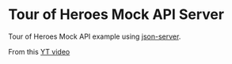# Tour of Heroes Mock API Server

Tour of Heroes Mock API example using [json-server](https://github.com/typicode/json-server).

From this [YT video](https://youtu.be/zfpqwsddFEM?si=9TpO-_-ni3YRa_PP)
